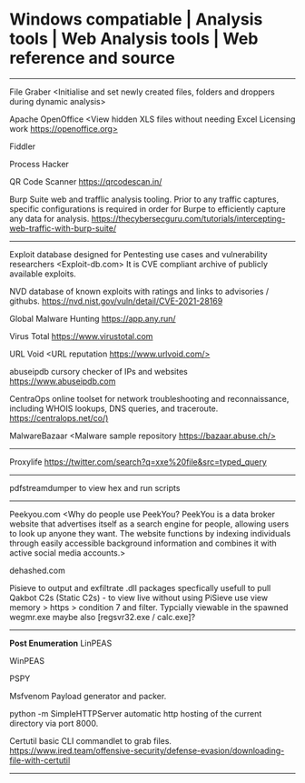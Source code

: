 # Windows compatiable | Analysis tools | Web Analysis tools | Web reference and source 

***********************

File Graber <Initialise and set newly created files, folders and droppers during dynamic analysis>

Apache OpenOffice <View hidden XLS files without needing Excel Licensing work https://openoffice.org>

Fiddler <Analyse dynamic network traffic> 

Process Hacker <Analyse processees during dynamic mode>

QR Code Scanner <https://qrcodescan.in/>

Burp Suite web and trafflic analysis tooling. Prior to any traffic captures, specific configurations is required in order for Burpe to efficiently capture any data for analysis. <https://thecybersecguru.com/tutorials/intercepting-web-traffic-with-burp-suite/>

***********************

Exploit database designed for Pentesting use cases and vulnerability researchers <Exploit-db.com>
It is CVE compliant archive of publicly available exploits.

NVD database of known exploits with ratings and links to advisories / githubs. <https://nvd.nist.gov/vuln/detail/CVE-2021-28169>

Global Malware Hunting <https://app.any.run/>

Virus Total <https://www.virustotal.com>

URL Void <URL reputation https://www.urlvoid.com/>

abuseipdb cursory checker of IPs and websites <https://www.abuseipdb.com>

CentraOps online toolset for network troubleshooting and reconnaissance, including WHOIS lookups, DNS queries, and traceroute. <https://centralops.net/co/)> 

MalwareBazaar <Malware sample repository https://bazaar.abuse.ch/>

***********************

Proxylife <https://twitter.com/search?q=xxe%20file&src=typed_query>

***********************

pdfstreamdumper to view hex and run scripts

***********************

Peekyou.com <Why do people use PeekYou?
PeekYou is a data broker website that advertises itself as a search engine for people, allowing users to look up anyone they want. The website functions by indexing individuals 
through easily accessible background information and combines it with active social media accounts.>

dehashed.com 

Pisieve to output and exfiltrate .dll packages specfically usefull to pull Qakbot C2s (Static C2s) - to view live without using PiSieve use
view memory > https > condition 7 and filter. Typcially viewable in the spawned wegmr.exe maybe also [regsvr32.exe / calc.exe]?

***********************

**Post Enumeration**
LinPEAS

WinPEAS

PSPY

Msfvenom Payload generator and packer.

python -m SimpleHTTPServer automatic http hosting of the current directory via port 8000.

Certutil basic CLI commandlet to grab files. <https://www.ired.team/offensive-security/defense-evasion/downloading-file-with-certutil>

***********************


